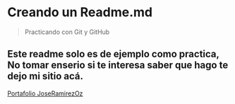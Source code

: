 # **Creando un Readme.md**
> Practicando con Git y GitHub

## Este readme solo es de ejemplo como practica, No tomar enserio si te interesa saber que hago te dejo mi sitio acá.
[Portafolio JoseRamirezOz](http://https://joseramirezoz.github.io/Portafolio/ "Portafolio JoseRamirezOz")